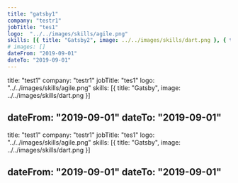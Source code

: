 ```yaml
---
title: "gatsby1"
company: "testr1"
jobTitle: "tes1"
logo:  "../../images/skills/agile.png"
skills: [{ title: "Gatsby2", image: ../../images/skills/dart.png }, { title: "Gatsby2", image: ../../images/skills/Flask.png }, { title: "sql", image: ../../images/skills/sql.png }, { title: "jjsss", image: ../../images/skills/git.png }]
# images: []
dateFrom: "2019-09-01"
dateTo: "2019-09-01"
---
```

title: "test1"
company: "testr1"
jobTitle: "tes1"
logo:  "../../images/skills/agile.png"
skills: [{ title: "Gatsby", image: ../../images/skills/dart.png }]
<!-- # images: [] -->
dateFrom: "2019-09-01"
dateTo: "2019-09-01"
---
title: "test1"
company: "testr1"
jobTitle: "tes1"
logo:  "../../images/skills/agile.png"
skills: [{ title: "Gatsby", image: ../../images/skills/dart.png }]
<!-- # images: [] -->
dateFrom: "2019-09-01"
dateTo: "2019-09-01"
---
